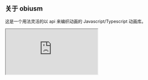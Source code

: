 ## 关于 obiusm

这是一个用法灵活的以 api 来编织动画的 Javascript/Typescript 动画库。

<iframe src='https://codepen.io/manz/pen/vYJgpwa' />
